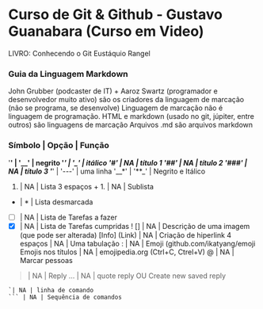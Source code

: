 # Curso de Git & Github - Gustavo Guanabara (Curso em Video)

LIVRO:
Conhecendo o Git
Eustáquio Rangel

### Guia da Linguagem **Markdown**

John Grubber (podcaster de IT) + Aaroz Swartz (programador e desenvolvedor muito ativo) são os criadores da linguagem de marcação (não se programa, se desenvolve)
    Linguagem de marcação não é linguagem de programação.
    HTML e markdown (usado no git, júpiter, entre outros) são linguagens de marcação
    Arquivos .md são arquivos markdown

### Símbolo | Opção | Função
'**' | '__' | negrito
'*' | '_' | itálico
'#' | NA | título 1
 '##' | NA | título 2
 '###' | NA | título 3
 '***' | '---' | uma linha
 '__*' | '**_' | Negrito e Itálico
 1. | NA | Lista
 3 espaços + 1. | NA | Sublista
 - | * | Lista desmarcada
 - [ ] | NA | Lista de Tarefas a fazer
 - [x] | NA | Lista de Tarefas cumpridas
 ! [] | NA | Descrição de uma imagem (que pode ser alterada)
 [Info] (Link) | NA | Criação de hiperlink
 4 espaços | NA | Uma tabulação
 : | NA | Emoji (github.com/ikatyang/emoji
 Emojis nos títulos | NA | emojipedia.org (Ctrl+C, Ctrel+V)
 @ | NA | Marcar pessoas
 > | NA | Reply
 ... | NA | quote reply OU Create new saved reply
 ~~~ | NA | riscado
 `| NA | linha de comando
 ``` | NA | Sequência de comandos
